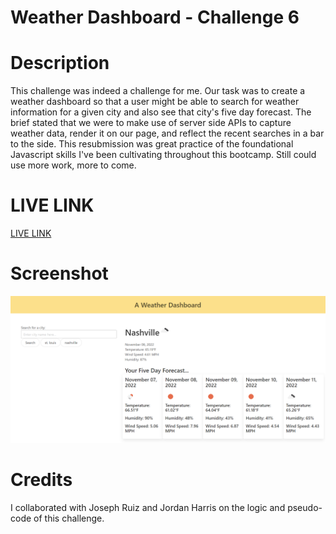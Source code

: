 # Weather Dashboard - Challenge 6

# Description
This challenge was indeed a challenge for me. Our task was to create a weather dashboard so that a user might be able to search for weather information for a given city and also see that city's five day forecast. The brief stated that we were to make use of server side APIs to capture weather data, render it on our page, and reflect the recent searches in a bar to the side. This resubmission was great practice of the foundational Javascript skills I've been cultivating throughout this bootcamp. Still could use more work, more to come.


# LIVE LINK
[LIVE LINK](https://tyleresselman.github.io/weather-dashboard-ch-6/)

# Screenshot

![Screenshot](./assets/images/Screenshot%202022-11-06%20220403.png)

# Credits

I collaborated with Joseph Ruiz and Jordan Harris on the logic and pseudo-code of this challenge.
